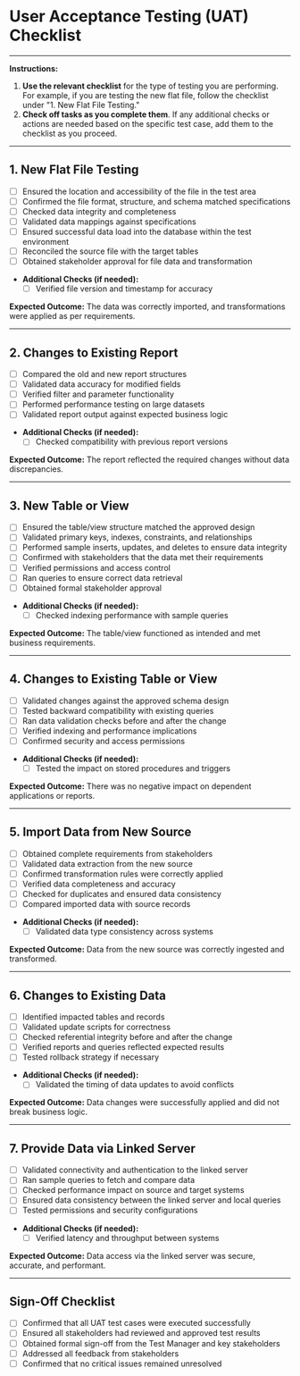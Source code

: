 # User Acceptance Testing (UAT) Checklist

---

**Instructions:**
1. **Use the relevant checklist** for the type of testing you are performing. For example, if you are testing the new flat file, follow the checklist under "1. New Flat File Testing."
2. **Check off tasks as you complete them**. If any additional checks or actions are needed based on the specific test case, add them to the checklist as you proceed.

---

## 1. New Flat File Testing
- [ ] Ensured the location and accessibility of the file in the test area
- [ ] Confirmed the file format, structure, and schema matched specifications
- [ ] Checked data integrity and completeness
- [ ] Validated data mappings against specifications
- [ ] Ensured successful data load into the database within the test environment
- [ ] Reconciled the source file with the target tables
- [ ] Obtained stakeholder approval for file data and transformation
- **Additional Checks (if needed):**
  - [ ] Verified file version and timestamp for accuracy

**Expected Outcome:** The data was correctly imported, and transformations were applied as per requirements.

---

## 2. Changes to Existing Report
- [ ] Compared the old and new report structures
- [ ] Validated data accuracy for modified fields
- [ ] Verified filter and parameter functionality
- [ ] Performed performance testing on large datasets
- [ ] Validated report output against expected business logic
- **Additional Checks (if needed):**
  - [ ] Checked compatibility with previous report versions

**Expected Outcome:** The report reflected the required changes without data discrepancies.

---

## 3. New Table or View
- [ ] Ensured the table/view structure matched the approved design
- [ ] Validated primary keys, indexes, constraints, and relationships
- [ ] Performed sample inserts, updates, and deletes to ensure data integrity
- [ ] Confirmed with stakeholders that the data met their requirements
- [ ] Verified permissions and access control
- [ ] Ran queries to ensure correct data retrieval
- [ ] Obtained formal stakeholder approval
- **Additional Checks (if needed):**
  - [ ] Checked indexing performance with sample queries

**Expected Outcome:** The table/view functioned as intended and met business requirements.

---

## 4. Changes to Existing Table or View
- [ ] Validated changes against the approved schema design
- [ ] Tested backward compatibility with existing queries
- [ ] Ran data validation checks before and after the change
- [ ] Verified indexing and performance implications
- [ ] Confirmed security and access permissions
- **Additional Checks (if needed):**
  - [ ] Tested the impact on stored procedures and triggers

**Expected Outcome:** There was no negative impact on dependent applications or reports.

---

## 5. Import Data from New Source
- [ ] Obtained complete requirements from stakeholders
- [ ] Validated data extraction from the new source
- [ ] Confirmed transformation rules were correctly applied
- [ ] Verified data completeness and accuracy
- [ ] Checked for duplicates and ensured data consistency
- [ ] Compared imported data with source records
- **Additional Checks (if needed):**
  - [ ] Validated data type consistency across systems

**Expected Outcome:** Data from the new source was correctly ingested and transformed.

---

## 6. Changes to Existing Data
- [ ] Identified impacted tables and records
- [ ] Validated update scripts for correctness
- [ ] Checked referential integrity before and after the change
- [ ] Verified reports and queries reflected expected results
- [ ] Tested rollback strategy if necessary
- **Additional Checks (if needed):**
  - [ ] Validated the timing of data updates to avoid conflicts

**Expected Outcome:** Data changes were successfully applied and did not break business logic.

---

## 7. Provide Data via Linked Server
- [ ] Validated connectivity and authentication to the linked server
- [ ] Ran sample queries to fetch and compare data
- [ ] Checked performance impact on source and target systems
- [ ] Ensured data consistency between the linked server and local queries
- [ ] Tested permissions and security configurations
- **Additional Checks (if needed):**
  - [ ] Verified latency and throughput between systems

**Expected Outcome:** Data access via the linked server was secure, accurate, and performant.

---

## Sign-Off Checklist
- [ ] Confirmed that all UAT test cases were executed successfully
- [ ] Ensured all stakeholders had reviewed and approved test results
- [ ] Obtained formal sign-off from the Test Manager and key stakeholders
- [ ] Addressed all feedback from stakeholders
- [ ] Confirmed that no critical issues remained unresolved
